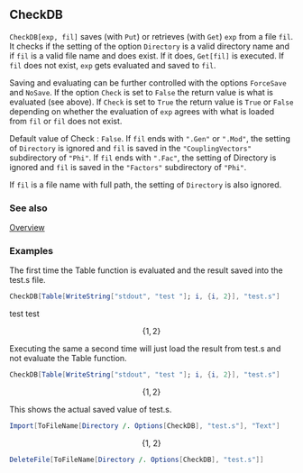 ## CheckDB

`CheckDB[exp, fil]` saves (with `Put`) or retrieves (with `Get`) `exp` from a file `fil`. It checks if the setting of the option `Directory` is a valid directory name and if `fil` is a valid file name and does exist. If it does, `Get[fil]` is executed. If `fil` does not exist, `exp` gets evaluated and saved to `fil`.

Saving and evaluating can be further controlled with the options `ForceSave` and `NoSave`. If the option `Check` is set to `False` the return value is what is evaluated (see above). If `Check` is set to `True` the return value is `True` or `False` depending on whether the evaluation of `exp` agrees with what is loaded from `fil` or `fil` does not exist.

Default value of Check : `False`. If `fil` ends with `".Gen"` or `".Mod"`, the setting of `Directory` is ignored and `fil` is  saved in the `"CouplingVectors"`  subdirectory of `"Phi"`. If `fil` ends with  `".Fac"`, the setting of Directory is  ignored and `fil` is saved in the `"Factors"` subdirectory of `"Phi"`.

If `fil` is a file name with full path, the setting of `Directory` is also ignored.

### See also

[Overview](Extra/FeynCalc.md)

### Examples

The first time the Table function is evaluated and the result saved into the test.s file.

```mathematica
CheckDB[Table[WriteString["stdout", "test "]; i, {i, 2}], "test.s"]
```

test test 

$$\{1,2\}$$

Executing the same a second time will just load the result from test.s and not evaluate the Table function.

```mathematica
CheckDB[Table[WriteString["stdout", "test "]; i, {i, 2}], "test.s"]
```

$$\{1,2\}$$

This shows the actual saved value of test.s.

```mathematica
Import[ToFileName[Directory /. Options[CheckDB], "test.s"], "Text"]
```

$$\text{$\{$1, 2$\}$}$$

```mathematica
DeleteFile[ToFileName[Directory /. Options[CheckDB], "test.s"]]
```